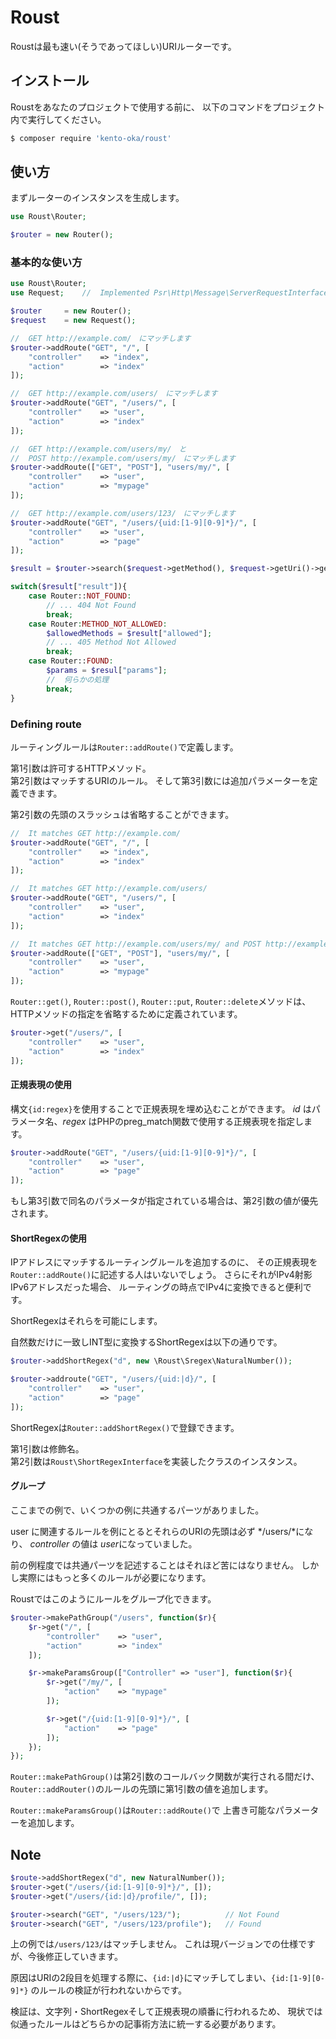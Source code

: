 # Roust

Roustは最も速い(そうであってほしい)URIルーターです。

## インストール

Roustをあなたのプロジェクトで使用する前に、
以下のコマンドをプロジェクト内で実行してください。

``` bash
$ composer require 'kento-oka/roust'
```

## 使い方

まずルーターのインスタンスを生成します。

```php
use Roust\Router;

$router = new Router();
```

### 基本的な使い方

```php
use Roust\Router;
use Request;    //  Implemented Psr\Http\Message\ServerRequestInterface

$router     = new Router();
$request    = new Request();

//  GET http://example.com/　にマッチします
$router->addRoute("GET", "/", [
    "controller"    => "index",
    "action"        => "index"
]);

//  GET http://example.com/users/　にマッチします
$router->addRoute("GET", "/users/", [
    "controller"    => "user",
    "action"        => "index"
]);

//  GET http://example.com/users/my/　と
//  POST http://example.com/users/my/　にマッチします
$router->addRoute(["GET", "POST"], "users/my/", [
    "controller"    => "user",
    "action"        => "mypage"
]);

//  GET http://example.com/users/123/　にマッチします
$router->addRoute("GET", "/users/{uid:[1-9][0-9]*}/", [
    "controller"    => "user",
    "action"        => "page"
]);

$result = $router->search($request->getMethod(), $request->getUri()->getPath());

switch($result["result"]){
    case Router::NOT_FOUND:
        // ... 404 Not Found
        break;
    case Router:METHOD_NOT_ALLOWED:
        $allowedMethods = $result["allowed"];
        // ... 405 Method Not Allowed
        break;
    case Router::FOUND:
        $params = $resul["params"];
        //  何らかの処理
        break;
}
```

### Defining route

ルーティングルールは`Router::addRoute()`で定義します。

第1引数は許可するHTTPメソッド。  
第2引数はマッチするURIのルール。
そして第3引数には追加パラメーターを定義できます。

第2引数の先頭のスラッシュは省略することができます。

```php
//  It matches GET http://example.com/
$router->addRoute("GET", "/", [
    "controller"    => "index",
    "action"        => "index"
]);

//  It matches GET http://example.com/users/
$router->addRoute("GET", "/users/", [
    "controller"    => "user",
    "action"        => "index"
]);

//  It matches GET http://example.com/users/my/ and POST http://example.com/users/my/
$router->addRoute(["GET", "POST"], "users/my/", [
    "controller"    => "user",
    "action"        => "mypage"
]);
```

`Router::get()`, `Router::post()`, `Router::put`, `Router::delete`メソッドは、
HTTPメソッドの指定を省略するために定義されています。

```php
$router->get("/users/", [
    "controller"    => "user",
    "action"        => "index"
]);
```

#### 正規表現の使用

構文`{id:regex}`を使用することで正規表現を埋め込むことができます。
*id* はパラメータ名、*regex* はPHPのpreg_match関数で使用する正規表現を指定します。

```php
$router->addRoute("GET", "/users/{uid:[1-9][0-9]*}/", [
    "controller"    => "user",
    "action"        => "page"
]);
```

もし第3引数で同名のパラメータが指定されている場合は、第2引数の値が優先されます。

#### ShortRegexの使用

IPアドレスにマッチするルーティングルールを追加するのに、
その正規表現を`Router::addRoute()`に記述する人はいないでしょう。
さらにそれがIPv4射影IPv6アドレスだった場合、
ルーティングの時点でIPv4に変換できると便利です。

ShortRegexはそれらを可能にします。

自然数だけに一致しINT型に変換するShortRegexは以下の通りです。

```php
$router->addShortRegex("d", new \Roust\Sregex\NaturalNumber());

$router->addroute("GET", "/users/{uid:|d}/", [
    "controller"    => "user",
    "action"        => "page"
]);
```

ShortRegexは`Router::addShortRegex()`で登録できます。

第1引数は修飾名。  
第2引数は`Roust\ShortRegexInterface`を実装したクラスのインスタンス。

#### グループ

ここまでの例で、いくつかの例に共通するパーツがありました。

user に関連するルールを例にとるとそれらのURIの先頭は必ず */users/*になり、
*controller* の値は *user*になっていました。

前の例程度では共通パーツを記述することはそれほど苦にはなりません。
しかし実際にはもっと多くのルールが必要になります。

Roustではこのようにルールをグループ化できます。

```php
$router->makePathGroup("/users", function($r){
    $r->get("/", [
        "controller"    => "user",
        "action"        => "index"
    ]);

    $r->makeParamsGroup(["Controller" => "user"], function($r){
        $r->get("/my/", [
            "action"    => "mypage"
        ]);

        $r->get("/{uid:[1-9][0-9]*}/", [
            "action"    => "page"
        ]);
    });
});
```

`Router::makePathGroup()`は第2引数のコールバック関数が実行される間だけ、
`Router::addRouter()`のルールの先頭に第1引数の値を追加します。

`Router::makeParamsGroup()`は`Router::addRoute()`で
上書き可能なパラメーターを追加します。

## Note

```php
$route->addShortRegex("d", new NaturalNumber());
$router->get("/users/{id:[1-9][0-9]*}/", []);
$router->get("/users/{id:|d}/profile/", []);

$router->search("GET", "/users/123/");          // Not Found
$router->search("GET", "/users/123/profile");   // Found
```

上の例では`/users/123/`はマッチしません。
これは現バージョンでの仕様ですが、今後修正していきます。

原因はURIの2段目を処理する際に、`{id:|d}`にマッチしてしまい、`{id:[1-9][0-9]*}`
のルールの検証が行われないからです。

検証は、文字列・ShortRegexそして正規表現の順番に行われるため、
現状では似通ったルールはどちらかの記事術方法に統一する必要があります。
